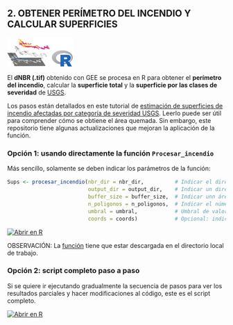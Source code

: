 
## **2. OBTENER PERÍMETRO DEL INCENDIO Y CALCULAR SUPERFICIES**

<img src="https://github.com/romina-gonzalez-musso/Severidad_incendios/blob/main/_images/3_R_perimetro.png" width="30%" />

El **dNBR (.tif)** obtenido con GEE se procesa en R para obtener el
**perímetro del incendio**, calcular la **superficie total** y la
**superficie por las clases de severidad** de
[USGS](https://un-spider.org/advisory-support/recommended-practices/recommended-practice-burn-severity/in-detail/normalized-burn-ratio).

Los pasos están detallados en este tutorial de [estimación de
superficies de incendio afectadas por categoría de severidad
USGS](https://github.com/romina-gonzalez-musso/Severidad_Incendio-Steffen-Martin22/blob/master/_mds/2_NBR.md).
Leerlo puede ser útil para comprender cómo se obtiene el área quemada.
Sin embargo, este repositorio tiene algunas actualizaciones que mejoran
la aplicación de la función.

### **Opción 1: usando directamente la función `Procesar_incendio`**

Más sencillo, solamente se deben indicar los parámetros de la función:

``` r
Sups <- procesar_incendio(nbr_dir = nbr_dir,          # Indicar el directorio donde está en dNBR.tif
                          output_dir = output_dir,    # Indicar un directorio de salida de todos los productos
                          buffer_size = buffer_size,  # Indicar unn área buffer de búsqueda de polígonos de incendio (Ej 200)
                          n_poligonos = n_poligonos,  # Indicar el número de polígonos "grandes" a evaluar como quemados (Ej. 3)
                          umbral = umbral,            # Umbral de valores considerados "quemados". Según USGS >100 = quemado
                          coords = coords)            # Opcional: indicar coordenadas Posgar F1 para ayudar a ubicar los polígonos de incendio
```

[![Abrir en
R](https://img.shields.io/badge/Abrir_en-R-276DC3?logo=R&logoColor=white)](https://github.com/romina-gonzalez-musso/Severidad_incendios/blob/main/Py_R/GEE_dNBR_3_perimetro_incendio_funcion.R)

OBSERVACIÓN: La
[función](https://github.com/romina-gonzalez-musso/Severidad_incendios/blob/main/R_Functions/Procesar_incendio.R)
tiene que estar descargada en el directorio local de trabajo.

### **Opción 2: script completo paso a paso**

Si se quiere ir ejecutando gradualmente la secuencia de pasos para ver
los resultados parciales y hacer modificaciones al código, este es el
script completo.

[![Abrir en
R](https://img.shields.io/badge/Abrir_en-R-276DC3?logo=R&logoColor=white)](https://github.com/romina-gonzalez-musso/Severidad_incendios/blob/main/Py_R/GEE_dNBR_3_perimetro_incendio_paso_a_paso.R)
